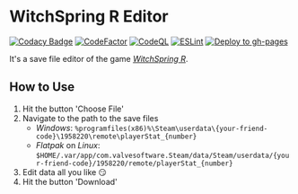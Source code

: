 # WitchSpring R Editor

[![Codacy Badge](https://api.codacy.com/project/badge/Grade/0beae5fbd1164835ba8961af2ce4b2f9)](https://app.codacy.com/gh/Attacktive/witchspring-r-editor?utm_source=github.com&utm_medium=referral&utm_content=Attacktive/witchspring-r-editor&utm_campaign=Badge_Grade)
[![CodeFactor](https://www.codefactor.io/repository/github/attacktive/witchspring-r-editor/badge)](https://www.codefactor.io/repository/github/attacktive/witchspring-r-editor)
[![CodeQL](https://github.com/Attacktive/witchspring-r-editor/actions/workflows/codeql-analysis.yaml/badge.svg)](https://github.com/Attacktive/witchspring-r-editor/actions/workflows/codeql-analysis.yaml)
[![ESLint](https://github.com/Attacktive/witchspring-r-editor/actions/workflows/eslint.yaml/badge.svg)](https://github.com/Attacktive/witchspring-r-editor/actions/workflows/eslint.yaml)
[![Deploy to gh-pages](https://github.com/Attacktive/witchspring-r-editor/actions/workflows/deploy.yaml/badge.svg)](https://github.com/Attacktive/witchspring-r-editor/actions/workflows/deploy.yaml)

It's a save file editor of the game [*WitchSpring R*](https://store.steampowered.com/app/1958220/WitchSpring_R/).

## How to Use

1. Hit the button 'Choose File'
2. Navigate to the path to the save files
   - *Windows*: `%programfiles(x86)%\Steam\userdata\{your-friend-code}\1958220\remote\playerStat_{number}`
   - *Flatpak* on *Linux*: `$HOME/.var/app/com.valvesoftware.Steam/data/Steam/userdata/{your-friend-code}/1958220/remote/playerStat_{number}`
3. Edit data all you like 😏
4. Hit the button 'Download'
